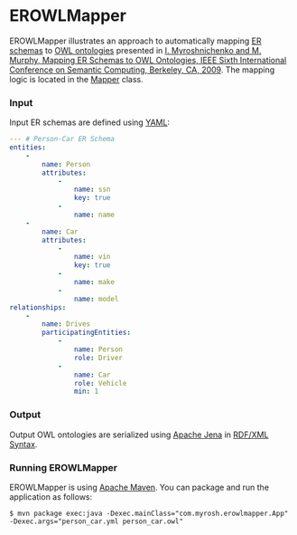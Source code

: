# EROWLMapper

EROWLMapper illustrates an approach to automatically mapping
[ER schemas](http://myrosh.com/er-model-overview) to
[OWL ontologies](http://myrosh.com/owl-web-ontology-language-overview)
presented in [I. Myroshnichenko and M. Murphy, Mapping ER Schemas to OWL Ontologies, IEEE Sixth International Conference on Semantic Computing, Berkeley, CA, 2009](https://www.computer.org/csdl/proceedings/icsc/2009/3800/00/3800a324-abs.html).
The mapping logic is located in the [Mapper](src/main/java/com/myrosh/erowlmapper/EROWLMapper.java) class.

### Input

Input ER schemas are defined using [YAML](https://en.wikipedia.org/wiki/YAML):

```yaml
--- # Person-Car ER Schema
entities:
    -
        name: Person
        attributes:
            -
                name: ssn
                key: true
            -
                name: name
    -
        name: Car
        attributes:
            -
                name: vin
                key: true
            -
                name: make
            -
                name: model
relationships:
    -
        name: Drives
        participatingEntities:
            -
                name: Person
                role: Driver
            -
                name: Car
                role: Vehicle
                min: 1

```

### Output

Output OWL ontologies are serialized using [Apache Jena](https://jena.apache.org) in
[RDF/XML Syntax](http://myrosh.com/owl-web-ontology-language-overview/#Syntaxes).

### Running EROWLMapper

EROWLMapper is using [Apache Maven](https://maven.apache.org). You can package and run the application as follows:

```
$ mvn package exec:java -Dexec.mainClass="com.myrosh.erowlmapper.App" -Dexec.args="person_car.yml person_car.owl"
```


